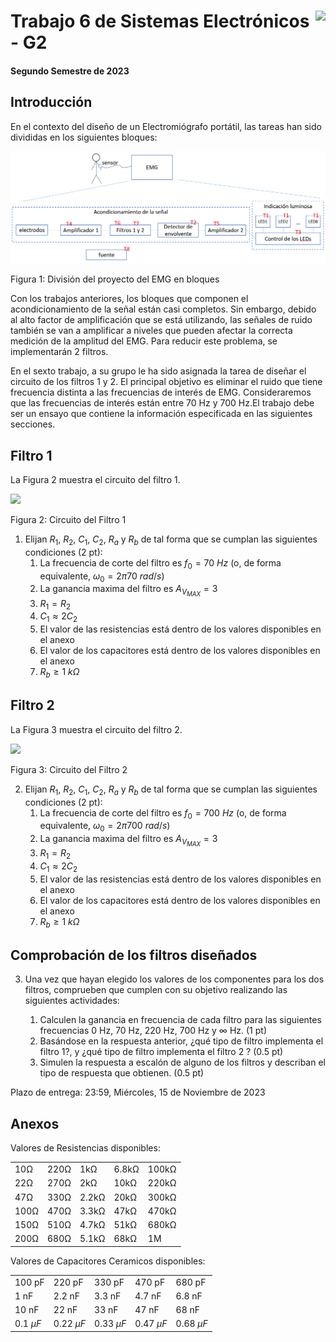 # <img src="https://julianodb.github.io/SISTEMAS_ELECTRONICOS_PARA_INGENIERIA_BIOMEDICA/img/logo_fing.png?raw=true" align="right" height="45"> Trabajo 6 de Sistemas Electrónicos - G2

#### Segundo Semestre de 2023

## Introducción

En el contexto del diseño de un Electromiógrafo portátil, las tareas han sido divididas en los siguientes bloques:

![TX_bloques](../img/TX_bloques.png)

Figura 1: División del proyecto del EMG en bloques

Con los trabajos anteriores, los bloques que componen el acondicionamiento de la señal están casi completos. Sin embargo, debido al alto factor de amplificación que se está utilizando, las señales de ruido también se van a amplificar a niveles que pueden afectar la correcta medición de la amplitud del EMG. Para reducir este problema, se implementarán 2 filtros.

En el sexto trabajo, a su grupo le ha sido asignada la tarea de diseñar el circuito de los filtros 1 y 2. El principal objetivo es eliminar el ruido que tiene frecuencia distinta a las frecuencias de interés de EMG. Consideraremos que las frecuencias de interés están entre 70 Hz y 700 Hz.El trabajo debe ser un ensayo que contiene la información especificada en las siguientes secciones.

## Filtro 1

La Figura 2 muestra el circuito del filtro 1.

<img src="https://julianodb.github.io/electronic_circuits_diagrams/sallen_key_high_2_with_gain.png" width="400">

Figura 2: Circuito del Filtro 1

1. Elijan $R_1$, $R_2$, $C_1$, $C_2$, $R_a$ y $R_b$ de tal forma que se cumplan las siguientes condiciones (2 pt):
    1. La frecuencia de corte del filtro es $f_0 = 70\ Hz$ (o, de forma equivalente, $\omega_0 = 2 \pi 70\ rad/s$)
    1. La ganancia maxima del filtro es $A_{V_{MAX}} = 3$
    1. $R_1 = R_2$
    1. $C_1 \approx 2 C_2$
    1. El valor de las resistencias está dentro de los valores disponibles en el anexo
    1. El valor de los capacitores está dentro de los valores disponibles en el anexo
    1. $R_b \geq 1\ k\Omega$

## Filtro 2

La Figura 3 muestra el circuito del filtro 2.

<img src="https://julianodb.github.io/electronic_circuits_diagrams/sallen_key_low_2_with_gain.png" width="400">

Figura 3: Circuito del Filtro 2

2. Elijan $R_1$, $R_2$, $C_1$, $C_2$, $R_a$ y $R_b$ de tal forma que se cumplan las siguientes condiciones (2 pt):
    1. La frecuencia de corte del filtro es $f_0 = 700\ Hz$ (o, de forma equivalente, $\omega_0 = 2 \pi 700\ rad/s$)
    1. La ganancia maxima del filtro es $A_{V_{MAX}} = 3$
    1. $R_1 = R_2$
    1. $C_1 \approx 2 C_2$
    1. El valor de las resistencias está dentro de los valores disponibles en el anexo
    1. El valor de los capacitores está dentro de los valores disponibles en el anexo
    1. $R_b \geq 1\ k\Omega$

## Comprobación de los filtros diseñados

3. Una vez que hayan elegido los valores de los componentes para los dos filtros, comprueben que cumplen con su objetivo realizando las siguientes actividades:

    1. Calculen la ganancia en frecuencia de cada filtro para las siguientes frecuencias 0 Hz, 70 Hz, 220 Hz, 700 Hz y $\infty$ Hz. (1 pt)
    2. Basándose en la respuesta anterior, ¿qué tipo de filtro implementa el filtro 1?, y ¿qué tipo de filtro implementa el filtro 2 ? (0.5 pt)
    3. Simulen la respuesta a escalón de alguno de los filtros y describan el tipo de respuesta que obtienen. (0.5 pt)


Plazo de entrega: 23:59, Miércoles, 15 de Noviembre de 2023

## Anexos

Valores de Resistencias disponibles:

|   |  |        |       |  |
|------|------|-----------|------------|-------|
| 10Ω  | 220Ω | 1kΩ       | 6.8kΩ      | 100kΩ |
| 22Ω  | 270Ω | 2kΩ       | 10kΩ       | 220kΩ |
| 47Ω  | 330Ω | 2.2kΩ     | 20kΩ       | 300kΩ |
| 100Ω | 470Ω | 3.3kΩ     | 47kΩ       | 470kΩ |
| 150Ω | 510Ω | 4.7kΩ     | 51kΩ       | 680kΩ |
| 200Ω | 680Ω | 5.1kΩ     | 68kΩ       | 1M    |

Valores de Capacitores Ceramicos disponibles:

|   |  |        |       |  |
|------|------|-----------|------------|-------|
| 100 pF  | 220 pF | 330 pF | 470 pF | 680 pF |
| 1 nF  | 2.2 nF | 3.3 nF | 4.7 nF | 6.8 nF |
| 10 nF  | 22 nF | 33 nF | 47 nF | 68 nF |
| $0.1\ \mu F$  | $0.22\ \mu F$ | $0.33\ \mu F$| $0.47\ \mu F$ | $0.68\ \mu F$ |
